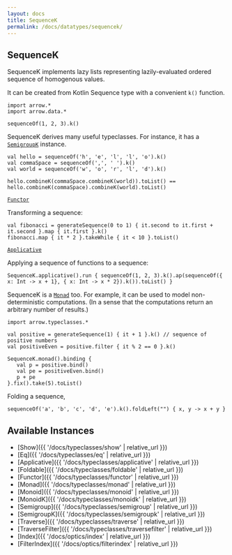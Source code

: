 ```yaml
---
layout: docs
title: SequenceK
permalink: /docs/datatypes/sequencek/
---
```


## SequenceK

SequenceK implements lazy lists representing lazily-evaluated ordered sequence of homogenous values.

It can be created from Kotlin Sequence type with a convenient `k()` function.

```kotlin:ank
import arrow.*
import arrow.data.*

sequenceOf(1, 2, 3).k()
```

SequenceK derives many useful typeclasses. For instance, it has a [`SemigroupK`](/docs/typeclasses/semigroupk/) instance.

```kotlin:ank
val hello = sequenceOf('h', 'e', 'l', 'l', 'o').k()
val commaSpace = sequenceOf(',', ' ').k()
val world = sequenceOf('w', 'o', 'r', 'l', 'd').k()

hello.combineK(commaSpace.combineK(world)).toList() == hello.combineK(commaSpace).combineK(world).toList()
```

[`Functor`](/docs/typeclasses/functor/)

Transforming a sequence:
```kotlin:ank
val fibonacci = generateSequence(0 to 1) { it.second to it.first + it.second }.map { it.first }.k()
fibonacci.map { it * 2 }.takeWhile { it < 10 }.toList()
```

[`Applicative`](/docs/typeclasses/applicative/)

Applying a sequence of functions to a sequence:
```kotlin:ank
SequenceK.applicative().run { sequenceOf(1, 2, 3).k().ap(sequenceOf({ x: Int -> x + 1}, { x: Int -> x * 2}).k()).toList() }
```

SequenceK is a [`Monad`](/docs/_docs/typeclasses/monad/) too. For example, it can be used to model non-deterministic computations. (In a sense that the computations return an arbitrary number of results.)

```kotlin:ank
import arrow.typeclasses.*

val positive = generateSequence(1) { it + 1 }.k() // sequence of positive numbers
val positiveEven = positive.filter { it % 2 == 0 }.k()

SequenceK.monad().binding {
   val p = positive.bind()
   val pe = positiveEven.bind()
   p + pe
}.fix().take(5).toList()
```

Folding a sequence,

```kotlin:ank
sequenceOf('a', 'b', 'c', 'd', 'e').k().foldLeft("") { x, y -> x + y }
```

## Available Instances

* [Show]({{ '/docs/typeclasses/show' | relative_url }})
* [Eq]({{ '/docs/typeclasses/eq' | relative_url }})
* [Applicative]({{ '/docs/typeclasses/applicative' | relative_url }})
* [Foldable]({{ '/docs/typeclasses/foldable' | relative_url }})
* [Functor]({{ '/docs/typeclasses/functor' | relative_url }})
* [Monad]({{ '/docs/typeclasses/monad' | relative_url }})
* [Monoid]({{ '/docs/typeclasses/monoid' | relative_url }})
* [MonoidK]({{ '/docs/typeclasses/monoidk' | relative_url }})
* [Semigroup]({{ '/docs/typeclasses/semigroup' | relative_url }})
* [SemigroupK]({{ '/docs/typeclasses/semigroupk' | relative_url }})
* [Traverse]({{ '/docs/typeclasses/traverse' | relative_url }})
* [TraverseFilter]({{ '/docs/typeclasses/traversefilter' | relative_url }})
* [Index]({{ '/docs/optics/index' | relative_url }})
* [FilterIndex]({{ '/docs/optics/filterindex' | relative_url }})
